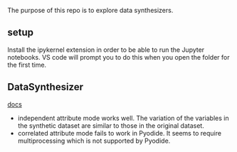 The purpose of this repo is to explore data synthesizers.

## setup
Install the ipykernel extension in order to be able to run the Jupyter notebooks. VS code will prompt you to do this when you open the folder for the first time.

## DataSynthesizer
[docs](https://github.com/DataResponsibly/DataSynthesizer/blob/master/notebooks/DataSynthesizer__correlated_attribute_mode.ipynb)
- independent attribute mode works well. The variation of the variables in the synthetic dataset are similar to those in the original dataset.
- correlated attribute mode fails to work in Pyodide. It seems to require multiprocessing which is not supported by Pyodide.
